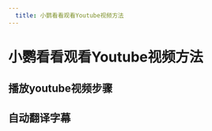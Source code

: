 ```yaml
---
  title: 小鹦看看观看Youtube视频方法
---
```


# 小鹦看看观看Youtube视频方法

## 播放youtube视频步骤

<ImageCard imageSrc="https://picx.zhimg.com/v2-45861cfc3f0a5e98614f5dbcca762f33_1440w.jpg"/>

<ImageCard imageSrc="https://pic3.zhimg.com/v2-10a81561924a23ec28a2f648cd6ca766_1440w.jpg"/>

## 自动翻译字幕

<ImageCard imageSrc="https://pic1.zhimg.com/v2-6d7485abe0d049817d92d7696f4daaa8_1440w.jpg"/>
